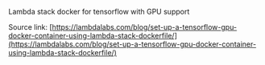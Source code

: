 Lambda stack docker for tensorflow with GPU support

Source link: [https://lambdalabs.com/blog/set-up-a-tensorflow-gpu-docker-container-using-lambda-stack-dockerfile/](https://lambdalabs.com/blog/set-up-a-tensorflow-gpu-docker-container-using-lambda-stack-dockerfile/)
